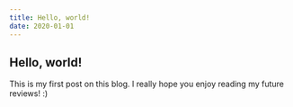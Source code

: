 ```yaml
---
title: Hello, world!
date: 2020-01-01
---
```

## Hello, world!

This is my first post on this blog. I really hope you enjoy reading my future reviews! :)
